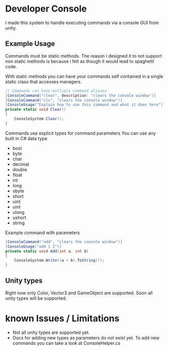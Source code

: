 # Developer Console

I made this system to handle executing commands via a console GUI from unity.


## Example Usage

Commands must be static methods. The reason i designed it to not support non static methods is because i felt as though it would lead to spaghetti code.

With static methods you can have your commands self contained in a single static class that accesses managers.

```cs
// Commands can have multiple command aliases
[ConsoleCommand("clear", description: "clears the console window")]
[ConsoleCommand("cls", "clears the console window")]
[ConsoleUsage("Explain how to use this command and what it does here")]
private static void Clear()
{
    ConsoleSystem.Clear();
}
```

Commands use explicit types for command parameters
You can use any built in C# data type

* bool
* byte
* char
* decimal
* double
* float
* int
* long
* sbyte
* short
* uint
* uint
* ulong
* ushort
* string

Example command with parameters
```cs
[ConsoleCommand("add", "clears the console window")]
[ConsoleUsage("add 1 2")]
private static void Add(int a, int b)
{
    ConsoleSystem.Write((a + b).ToString());
}
```

## Unity types  
Right now only Color, Vector3 and GameObject are supported.
Soon all unity types will be supported.
		


# known Issues / Limitations

* Not all unity types are supported yet. 
* Docs for adding new types as parameters do not exist yet. To add new commands you can take a look at ConsoleHelper.cs

